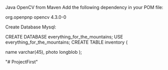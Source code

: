 Java OpenCV from Maven
Add the following dependency in your POM file:
<!-- https://mvnrepository.com/artifact/org.openpnp/opencv -->
<dependency>
    <groupId>org.openpnp</groupId>
    <artifactId>opencv</artifactId>
    <version>4.3.0-0</version>
</dependency>

Create Database Mysql:

CREATE DATABASE everything_for_the_mountains;
USE everything_for_the_mountains;
CREATE TABLE inventory
(

name varchar(45),
photo longblob
);

"# ProjectFirst" 
